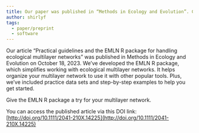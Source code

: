 ```yaml
---
title: Our paper was published in “Methods in Ecology and Evolution”. Give the EMLN R package a try.
author: shirlyf
tags:
  - paper/preprint
  - software
---
```


<!--
  - paper
  - network analysis
  - workflow
  - open source
  - R
  -->
  
Our article “Practical guidelines and the EMLN R package for handling ecological multilayer networks” was published in Methods in Ecology and Evolution on October 18, 2023. We’ve developed the EMLN R package, which simplifies working with ecological multilayer networks. It helps organize your multilayer network to use it with other popular tools. Plus, we’ve included practice data sets and step-by-step examples to help you get started.

Give the EMLN R package a try for your multilayer network.

You can access the published article via this DOI link: [http://doi.org/10.1111/2041-210X.14225](http://doi.org/10.1111/2041-210X.14225) 

